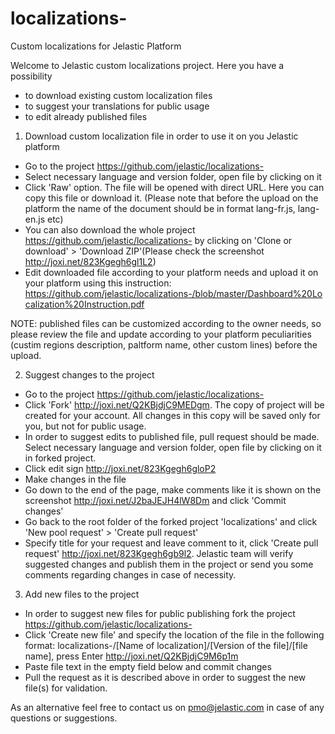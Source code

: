 # localizations-
Custom localizations for Jelastic Platform

Welcome to Jelastic custom localizations project. Here you have a possibility
- to download existing custom localization files
- to suggest your translations for public usage
- to edit already published files

1. Download custom localization file in order to use it on you Jelastic platform
  - Go to the project https://github.com/jelastic/localizations-
  - Select necessary language and version folder, open file by clicking on it
  - Click 'Raw' option. The file will be opened with direct URL. Here you can copy this file or download it. (Please note that before the upload on the platform the name of the document should be in format lang-fr.js, lang-en.js etc)
  - You can also download the whole project https://github.com/jelastic/localizations- by clicking on 'Clone or download' > 'Download ZIP'(Please check the screenshot http://joxi.net/823Kgegh6gl1L2)
  - Edit downloaded file according to your platform needs and upload it on your platform using this instruction: https://github.com/jelastic/localizations-/blob/master/Dashboard%20Localization%20Instruction.pdf

NOTE: published files can be customized according to the owner needs, so please review the file and update according to your platform peculiarities (custim regions description, paltform name, other custom lines) before the upload.

2. Suggest changes to the project
  - Go to the project https://github.com/jelastic/localizations-
  - Click 'Fork' http://joxi.net/Q2KBjdjC9MEDgm. The copy of project will be created for your account. All changes in this copy will be saved only for you, but not for public usage. 
  - In order to suggest edits to published file, pull request should be made. Select necessary language and version folder, open file by clicking on it in forked project.
  - Click edit sign http://joxi.net/823Kgegh6gloP2
  - Make changes in the file
  - Go down to the end of the page, make comments like it is shown on the screenshot http://joxi.net/J2baJEJH4lW8Dm and click 'Commit changes'
  - Go back to the root folder of the forked project 'localizations' and click 'New pool request' > 'Create pull request'
  - Specify title for your request and leave comment to it, click 'Create pull request' http://joxi.net/823Kgegh6gb9l2. Jelastic team will verify suggested changes and publish them in the project or send you some comments regarding changes in case of necessity.
3. Add new files to the project
  - In order to suggest new files for public publishing fork the project https://github.com/jelastic/localizations-
  - Click 'Create new file' and specify the location of the file in the following format: localizations-/[Name of localization]/[Version of the file]/[file name], press Enter http://joxi.net/Q2KBjdjC9M6p1m
  - Paste file text in the empty field below and commit changes
  - Pull the request as it is described above in order to suggest the new file(s) for validation. 

As an alternative feel free to contact us on pmo@jelastic.com in case of any questions or suggestions.

  
